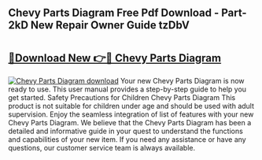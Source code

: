 ## Chevy Parts Diagram Free Pdf Download - Part-2kD New Repair Owner Guide tzDbV

# <h2><a href="http://dfoxg7.blite.top/?on=Chevy+Parts+Diagram">🔗Download New 👉🔴 Chevy Parts Diagram</a></h2>

[![Chevy Parts Diagram download](https://i.imgur.com/lujVjoI.png)](http://dfoxg7.blite.top/?on=Chevy+Parts+Diagram)
Your new Chevy Parts Diagram is now ready to use. This user manual provides a step-by-step guide to help you get started. Safety Precautions for Children Chevy Parts Diagram This product is not suitable for children under age and should be used with adult supervision. Enjoy the seamless integration of list of features with your new Chevy Parts Diagram. We believe that the Chevy Parts Diagram has been a detailed and informative guide in your quest to understand the functions and capabilities of your new item. If you need any assistance or have any questions, our customer service team is always available.
